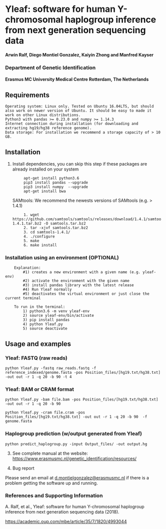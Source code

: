 # Yleaf: software for human Y-chromosomal haplogroup inference from next generation sequencing data

#### Arwin Ralf, Diego Montiel Gonzalez, Kaiyin Zhong and Manfred Kayser

### Department of Genetic Identification 
#### Erasmus MC University Medical Centre Rotterdam, The Netherlands

## Requirements

    Operating system: Linux only. Tested on Ubuntu 16.04LTS, but should also work on newer version of Ubuntu. It should be easy to made it work on other Linux distributions. 
    Python3 with pandas >= 0.23.0 and numpy >= 1.14.3
    Internet connection during installation (for downloading and extracting hg19/hg38 reference genome).
    Data storage: For installation we recommend a storage capacity of > 10 GB. 

## Installation

1. Install dependencies, you can skip this step if these packages are already installed on your system

            apt-get install python3.6
            pip3 install pandas --upgrade
            pip3 install numpy  --upgrade
            apt-get install bwa


	SAMtools: We recommend the newests versions of SAMtools (e.g. > 1.4.1)

            1. wget https://github.com/samtools/samtools/releases/download/1.4.1/samtools-1.4.1.tar.bz2 -O samtools.tar.bz2
            2. tar -xjvf samtools.tar.bz2 
            3. cd samtools-1.4.1/
            4. ./configure
            5. make
            6. make install

### Installation using an environment (OPTIONAL)

        Explanation:
            #1) creates a new environment with a given name (e.g. yleaf-env)
            #2) activate the environment with the given name
            #3) install pandas library with the latest release
            #4) Run Yleaf normally
            #5) deactivates the virtual environment or just close the current terminal

        To run in the terminal:
            1) python3.6 -m venv yleaf-env
            2) source yleaf-env/bin/activate
            3) pip install pandas
            4) python Yleaf.py
            5) source deactivate


## Usage and examples

### Yleaf: FASTQ (raw reads)
    
    python Yleaf.py -fastq raw_reads.fastq -f reference_indexed/genome.fasta -pos Position_files/[hg19.txt/hg38.txt] -out out -r 1 -q 20 -b 90 -t 4
        
### Yleaf: BAM or CRAM format
    
    python Yleaf.py -bam file.bam -pos Position_files/[hg19.txt/hg38.txt] -out out -r 1 -q 20 -b 90 

    python Yleaf.py -cram file.cram -pos Position_files/[hg19.txt/hg38.txt] -out out -r 1 -q 20 -b 90  -f genome.fasta

### Haplogroup prediction (w/output generated from Yleaf)

    python predict_haplogroup.py -input Output_files/ -out output.hg

3. See complete manual at the website:
    https://www.erasmusmc.nl/genetic_identification/resources/

4. Bug report

Please send an email at d.montielgonzalez@erasmusmc.nl if there is a problem getting the software up and running.

### References and Supporting Information
A. Ralf, et al., Yleaf: software for human Y-chromosomal haplogroup inference from next generation sequencing data (2018).

https://academic.oup.com/mbe/article/35/7/1820/4993044

